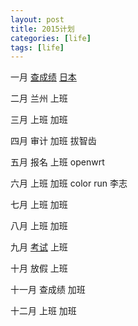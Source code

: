 ```yaml
---
layout: post
title: 2015计划
categories: [life]
tags: [life]
---
```


一月   [查成绩](http://zyb.tju.edu.cn/)     [日本](http://search.qyer.com/index/298.html)

二月   兰州  上班

三月   上班  加班

四月   审计  加班  拔智齿

五月   报名  上班  openwrt

六月   上班  加班    color run    李志

七月   上班  加班

八月   上班  加班

九月   [考试](http://www.tjkpzx.com/)  上班  

十月   放假  上班

十一月 查成绩 加班

十二月 上班  加班  
